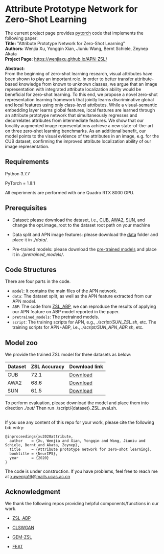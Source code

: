 # Attribute Prototype Network for Zero-Shot Learning

The current project page provides [pytorch](http://pytorch.org/) code that implements the following paper:   
**Title:**      "Attribute Prototype Network for Zero-Shot Learning"    
**Authors:**     Wenjia Xu, Yongqin Xian, Jiuniu Wang, Bernt Schiele, Zeynep Akata    
**Project Page:**  https://wenjiaxu.github.io/APN-ZSL/          


**Abstract:**  
From the beginning of zero-shot learning research, visual attributes have been shown to play an important role. In order to better transfer attribute-based knowledge from known to unknown classes, we argue that an image representation with integrated attribute localization ability would be beneficial for zero-shot learning.
To this end, we propose a novel zero-shot representation learning framework that jointly learns discriminative global and local features using only class-level attributes. While a visual-semantic embedding layer learns global features, local features are learned through an attribute prototype network that simultaneously regresses and decorrelates attributes from intermediate features. We show that our locality augmented image representations achieve a new state-of-the-art on three zero-shot learning benchmarks. As an additional benefit, our model points to the visual evidence of the attributes in an image, e.g. for the CUB dataset, confirming the improved attribute localization ability of our image representation. 

## Requirements
Python 3.7.7

PyTorch = 1.8.1

All experiments are performed with one Quadro RTX 8000 GPU.

## Prerequisites


- Dataset: please download the dataset, i.e., [CUB](http://www.vision.caltech.edu/visipedia/CUB-200-2011.html), [AWA2](https://cvml.ist.ac.at/AwA2/), [SUN](https://groups.csail.mit.edu/vision/SUN/hierarchy.html), and change the opt.image_root to the dataset root path on your machine
  
- Data split and APN image features: please download the [data](https://drive.google.com/file/d/12ZsOxlkKU0IfXEfhB8NHRvHzfGFdwlhB/view?usp=sharing) folder and place it in *./data/*.

- Pre-trained models: please download the [pre-trained models](https://drive.google.com/file/d/1c5scuU0kZS5a9Rz3kf5T0UweCvOpGsh2/view?usp=sharing) and place it in *./pretrained_models/*.

## Code Structures
There are four parts in the code.
 - `model`: It contains the main files of the APN network.
 - `data`: The dataset split, as well as the APN feature extracted from our APN model.
 - `ABP`: The code from [ZSL_ABP](https://github.com/EthanZhu90/ZSL_ABP), we can reproduce the results of applying our APN feature on ABP model reported in the paper.
 - `pretrained_models`: The pretrained models.
 - `script`: The training scripts for APN, e.g., *./script/SUN_ZSL.sh*, etc. The training scripts for APN+ABP, i.e., *./script/SUN_APN_ABP.sh*, etc.

## Model zoo

We provide the trained ZSL model for three datasets as below:

 Dataset          | ZSL Accuracy   |  Download link | 
 |  ----  | ----  | ----  |
| CUB          | 72.1                 |[Download](https://drive.google.com/file/d/1hPWNtbprwgrFlZmsauOV0mP0RCvekabA/view?usp=sharing) |
| AWA2          | 68.6                 |[Download](https://drive.google.com/file/d/1ROau8p_si1qYhr5_gxdaIr_olen-DQp9/view?usp=sharing) |
| SUN          | 61.5                 |[Download](https://drive.google.com/file/d/1H-zB05WmfZytXDkdrptRLz-r--6Ta8dS/view?usp=sharing) |

To perform evaluation, please download the model and place them into direction *./out/* Then run ./script/{dataset}_ZSL_eval.sh. 

##

If you use any content of this repo for your work, please cite the following bib entry:

    @inproceedings{xu2020attribute,
      author    = {Xu, Wenjia and Xian, Yongqin and Wang, Jiuniu and Schiele, Bernt and Akata, Zeynep},
      title     = {Attribute prototype network for zero-shot learning},
      booktitle = {NeurIPS},
      year      = {2020}
    }

The code is under construction. If you have problems, feel free to reach me at xuwenjia16@mails.ucas.ac.cn

## Acknowledgment
We thank the following repos providing helpful components/functions in our work.
- [ZSL_ABP](https://github.com/EthanZhu90/ZSL_ABP)

- [CLSWGAN](https://www.mpi-inf.mpg.de/departments/computer-vision-and-machine-learning/research/zero-shot-learning/feature-generating-networks-for-zero-shot-learning)

- [GEM-ZSL](https://github.com/osierboy/GEM-ZSL)

- [FEAT](https://github.com/Sha-Lab/FEAT)

